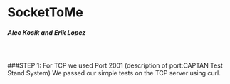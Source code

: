 # SocketToMe
##### Alec Kosik and Erik Lopez
<br />


<br />
###STEP 1:
For TCP  we used Port 2001 (description of port:CAPTAN Test Stand System)
We passed our simple tests on the TCP server using curl.

